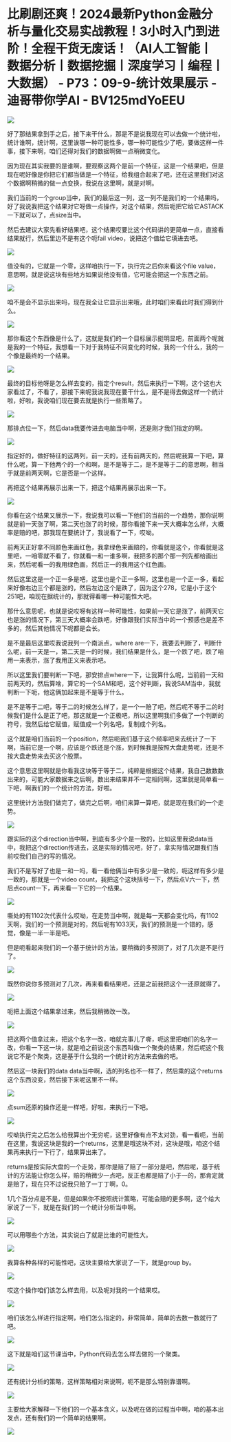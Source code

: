 # 比刷剧还爽！2024最新Python金融分析与量化交易实战教程！3小时入门到进阶！全程干货无废话！（AI人工智能丨数据分析丨数据挖掘丨深度学习丨编程丨大数据） - P73：09-9-统计效果展示 - 迪哥带你学AI - BV125mdYoEEU

![](img/db553d12010fbf07150220571a49b340_0.png)

好了那结果拿到手之后，接下来干什么，那是不是说我现在可以去做一个统计啦，统计谁啊，统计啊，这里诶哪一种可能性多，哪一种可能性少了吧，要做这样一件事，接下来啊，咱们还得对我们的数据啊做一点稍微变化。

因为现在其实我要的是谁啊，要观察这两个是前一个特征，这是一个结果吧，但是现在呢好像是你把它们都当做是一个特征，给我组合起来了吧，还在这里我们对这个数据啊稍微的做一点变换，我说在这里啊，就是对啊。

我们当前的一个group当中，我们的最后这一列，这一列不是我们的一个结果吗，好了我说我把这个结果对它呀做一点操作，对这个结果，然后呃把它给它ASTACK一下就可以了，点size当中。

然后去建议大家先看好结果吧，这个结果哎要比这个代码讲的更简单一点，直接看结果就行，然后里边不是有这个呃fail video，说把这个值给它填进去吧。



![](img/db553d12010fbf07150220571a49b340_2.png)

值没有的，它就是一个零，这样咱执行一下，执行完之后你来看这个file value，意思啊，就是说这块有些地方如果说他没有值，它可能会把这一个东西之前。



![](img/db553d12010fbf07150220571a49b340_4.png)

咱不是会不显示出来吗，现在我全让它显示出来哦，此时咱们来看此时我们得到什么。

![](img/db553d12010fbf07150220571a49b340_6.png)

那你看这个东西像是什么了，这就是我们的一个目标展示挺明显吧，前面两个呢就是我的一个特征，我想看一下对于我特征不同变化的时候，我的一个什么，我的一个像是最终的一个结果。



![](img/db553d12010fbf07150220571a49b340_8.png)

最终的目标他呀是怎么样去变的，指定个result，然后来执行一下啊，这个这也大家看过了，不看了，那接下来呢我说我现在要干什么，是不是得去做这样一个统计啦，好啦，我说咱们现在要去就是执行一些策略了。



![](img/db553d12010fbf07150220571a49b340_10.png)

那排点位一下，然后data我要传进去电脑当中啊，还是刚才我们指定的啊。

![](img/db553d12010fbf07150220571a49b340_12.png)

指定好的，做好特征的这两列，前一天的，还有前两天的，然后呢我算一下吧，算什么呢，算一下他两个的一个和啊，是不是等于二，是不是等于二的意思啊，相当于就是前两天啊，它是否是一个这样。

再把这个结果再展示出来一下，把这个结果再展示出来一下。

![](img/db553d12010fbf07150220571a49b340_14.png)

你看在这个结果又展示一下，我说我可以看一下他们的当前的一个趋势，那你说啊就是前一天涨了啊，第二天也涨了的时候，那你看接下来一天大概率怎么样，大概率是赔的吧，那我现在要统计了，我说看了一下，哎呦。

前两天正好拿不同颜色来画红色，我拿绿色来画赔的，你看就是这个，你看就是这里吧，一咱零就不看了，你就看一和一谁多啊，我把多的那个那一列先都给画出来，然后呢看一的我用绿色画，然后正一的我用这个红色画。

然后这里这是一个正一多是吧，这里也是个正一多啊，这里也是一个正一多，看起来好像右边三个都是涨的，然后左边这个是跌了，因为这个278，它是小于这个251吧，咱现在据统计的，那就得看哪一种可能性大吧。

那什么意思呢，也就是说哎呀有这样一种可能性，如果前一天它是涨了，前两天它也是涨的情况下，第三天大概率会跌吧，好像跟我们实际当中的一个预感也是差不多的，然后其他情况下呢都是会长。

是不是最后这里哎我说我列一个南派点，where are一下，我要去判断了，判断什么呢，前一天是一，第二天是一的时候，我们结果是什么，是一个跌了吧，跌了咱用一来表示，涨了我用正义来表示吧。

所以这里我们要判断一下吧，那安排点where一下，让我算什么呢，当前前一天和前两天的，然后算啥，算它的一个SAM和吧，这个好判断，我说SAM当中，我就判断一下呃，他这俩加起来是不是等于什么。

是不是等于二吧，等于二的时候怎么样了，是一个一赔了吧，然后呢不等于二的时候我们是什么是正了吧，那这就是一个正极吧，所以这里啊我们多做了一个判断的符号，我然后给它赋值，赋值成一个列名吧，复制成个列名。

这个就是咱们当前的一个position，然后呃我们基于这个频率吧来去统计了一下啊，当前它是一个啊，应该是个跌还是个涨，到时候我是按照大盘走势呢，还是不按大盘走势来去买这个股票。

这个意思这里啊就是你看我这块等于等于二，纯粹是根据这个结果，我自己数数数出来的，可能大家数据来之后啊，数出来结果并不一定相同啊，这里就是简单看一下吧，啊我们的一个统计的方法，好啦。

这里统计方法我们做完了，做完之后啊，咱们来算一算吧，就是现在我们的一个走势。

![](img/db553d12010fbf07150220571a49b340_16.png)

跟实际的这个direction当中啊，到底有多少个是一致的，比如这里我说data当中，我把这个direction传进去，这是实际的情况吧，好了，拿实际情况跟我们当前哎我们自己的写的情况。

我们不是写好了也是一和一吗，看一看他俩当中有多少是一致的，呃这样有多少是一致的，那就是一个video count，我把这个这块括号一下，然后点V六一下，然后点count一下，再来看一下它的一个结果。



![](img/db553d12010fbf07150220571a49b340_18.png)

嘶处的有1102次代表什么哎呦，在走势当中啊，就是每一天都会变化吗，有1102天啊，我们的一个预测是对的，然后呢有1033天，我们的预测是一个错的，感觉，像是一半一半是吧。

但是呃看起来我们的一个基于统计的方法，要稍微的多预测了，对了几次是不是行了。

![](img/db553d12010fbf07150220571a49b340_20.png)

既然你说你多预测对了几次，再来看看结果吧，还是之前我把这个一还原就得了。

![](img/db553d12010fbf07150220571a49b340_22.png)

呃把上面这个结果拿过来，然后我稍微改一改。

![](img/db553d12010fbf07150220571a49b340_24.png)

把这两个值拿过来，把这个名字一改，咱就完事儿了嘶，呃这里把咱们的名字一改，你看一下这一块，就是咱之前说这个东西叫做一个聚类的结果，然后呢这个我说它不是个聚类，这是基于什么我的一个统计的方法来去做的吧。

然后这一块我们的data data当中啊，选的列名也不一样了，然后乘的这个returns这个东西没变，然后接下来呢这里不一样。



![](img/db553d12010fbf07150220571a49b340_26.png)

点sum还原的操作还是一样吧，好啦，来执行一下吧。

![](img/db553d12010fbf07150220571a49b340_28.png)

哎呦执行完之后怎么给我算出个无穷呢，这里好像有点不太对劲，看一看呃，当前在这里，我说这块是我的一个returns，这里是哦这块不对，这块是哦，咱这个结果再来执行一下行了，结果算出来了。

returns是按实际大盘的一个走势，那你是赔了赔了一部分是吧，然后呢，基于统计的方法能让你怎么样，赔的稍微少一点吧，反正也都是赔了小于一的，那肯定就是赔了，现在只不过说我只赔了一丁丁啊，0。

1几个百分点是不是，但是如果你不按照统计策略，可能会赔的更多啊，这个给大家说了一下，就是在我们的一个统计分析当中啊。



![](img/db553d12010fbf07150220571a49b340_30.png)

可以用哪些个方法，其实说白了就是比谁的可能性大。

![](img/db553d12010fbf07150220571a49b340_32.png)

我算各种各样的可能性吧，这块主要给大家说了一下，就是group by。

![](img/db553d12010fbf07150220571a49b340_34.png)

哎这个操作咱们该怎么样去用，以及呢对我的一个结果哎。

![](img/db553d12010fbf07150220571a49b340_36.png)

咱们该怎么样进行指定啊，咱们怎么指定的，非常简单，简单的去数一数就行了吧。

![](img/db553d12010fbf07150220571a49b340_38.png)

这下就是咱们这节课当中，Python代码去怎么样去做的一个聚类。

![](img/db553d12010fbf07150220571a49b340_40.png)

还有统计分析的策略，这样策略相对来说啊，呃不是那么特别靠谱啊。

![](img/db553d12010fbf07150220571a49b340_42.png)

主要给大家解释一下他们的一个基本含义，以及呢在做的过程当中啊，咱的基本出发点，还有我们的一个简单的结果啊。



![](img/db553d12010fbf07150220571a49b340_44.png)